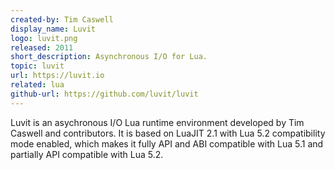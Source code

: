 ```yaml
---
created-by: Tim Caswell
display_name: Luvit
logo: luvit.png
released: 2011
short_description: Asynchronous I/O for Lua.
topic: luvit
url: https://luvit.io
related: lua
github-url: https://github.com/luvit/luvit
---
```

Luvit is an asychronous I/O Lua runtime environment developed by Tim Caswell and contributors. It is based on LuaJIT 2.1 with Lua 5.2 compatibility mode enabled, which makes it fully API and ABI compatible with Lua 5.1 and partially API compatible with Lua 5.2.
